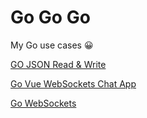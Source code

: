 # Go Go Go

My Go use cases 😀

[GO JSON Read & Write](GoJsonReadWrite/README.md)

[Go Vue WebSockets Chat App](GoVueWebSocketsChat/README.md)

[Go WebSockets](GoWebSocketsConsole/README.md)
